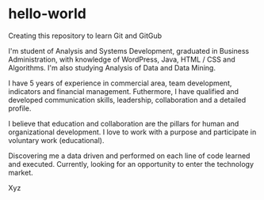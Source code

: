 # hello-world

Creating this repository to learn Git and GitGub

I'm student of Analysis and Systems Development, graduated in Business Administration, with
knowledge of WordPress, Java, HTML / CSS and Algorithms. I'm also studying Analysis of Data and Data Mining.

I have 5 years of experience in commercial area, team development, indicators and financial management. Futhermore, I have qualified and developed communication skills, leadership, collaboration and a detailed profile. 

I believe that education and collaboration are the pillars for human and organizational development. I love to work with a purpose and participate in voluntary work (educational).

Discovering me a data driven and performed on each line of code learned and executed. Currently, looking for an opportunity to enter the technology market.

Xyz


